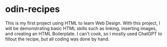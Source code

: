# odin-recipes
This is my first project using HTML to learn Web Design. With this project, I will be demonstrating basic HTML skills such as linking, inserting images, and creating an HTML Boilerplate.
I can't cook, so I mostly used ChatGPT to fillout the recipe, but all coding was done by hand.
